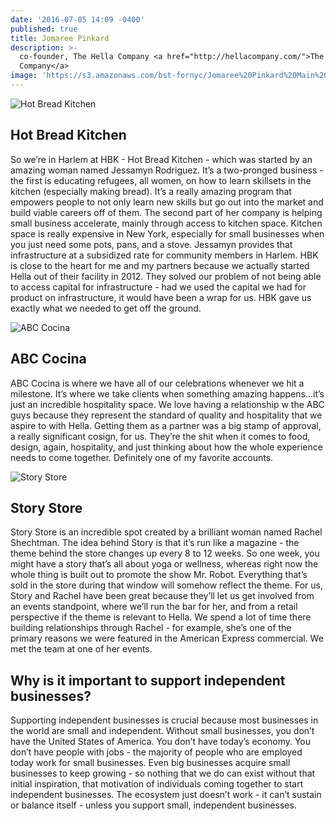 ```yaml
---
date: '2016-07-05 14:09 -0400'
published: true
title: Jomaree Pinkard
description: >-
  co-founder, The Hella Company <a href="http://hellacompany.com/">The Hella
  Company</a>
image: 'https://s3.amazonaws.com/bst-fornyc/Jomaree%20Pinkard%20Main%20Portrait.jpg'
---
```

![Hot Bread Kitchen](https://s3.amazonaws.com/bst-fornyc/Jomaree%20Pinkard%20Hot%20Bread%20Kitchen.jpg)
## Hot Bread Kitchen
So we’re in Harlem at HBK - Hot Bread Kitchen - which was started by an amazing woman named Jessamyn Rodriguez. It’s a two-pronged business - the first is educating refugees, all women, on how to learn skillsets in the kitchen (especially making bread). It’s a really amazing program that empowers people to not only learn new skills but go out into the market and build viable careers off of them. The second part of her company is helping small business accelerate, mainly through access to kitchen space. Kitchen space is really expensive in New York, especially for small businesses when you just need some pots, pans, and a stove. Jessamyn provides that infrastructure at a subsidized rate for community members in Harlem. HBK is close to the heart for me and my partners because we actually started Hella out of their facility in 2012. They solved our problem of not being able to access capital for infrastructure - had we used the capital we had for product on infrastructure, it would have been a wrap for us. HBK gave us exactly what we needed to get off the ground.

![ABC Cocina](https://s3.amazonaws.com/bst-fornyc/Jomaree%20Pinkard%20ABC%20Kitchen.jpg)
## ABC Cocina
ABC Cocina is where we have all of our celebrations whenever we hit a milestone. It’s where we take clients when something amazing happens...it’s just an incredible hospitality space. We love having a relationship w the ABC guys because they represent the standard of quality and hospitality that we aspire to with Hella. Getting them as a partner was a big stamp of approval, a really significant cosign, for us. They’re the shit when it comes to food, design, again, hospitality, and just thinking about how the whole experience needs to come together. Definitely one of my favorite accounts.

![Story Store](https://s3.amazonaws.com/bst-fornyc/Jomaree%20Pinkard%20Story%20Store.jpg)
## Story Store
Story Store is an incredible spot created by a brilliant woman named Rachel Shechtman. The idea behind Story is that it’s run like a magazine - the theme behind the store changes up every 8 to 12 weeks. So one week, you might have a story that’s all about yoga or wellness, whereas right now the whole thing is built out to promote the show Mr. Robot. Everything that’s sold in the store during that window will somehow reflect the theme. For us, Story and Rachel have been great because they’ll let us get involved from an events standpoint, where we’ll run the bar for her, and from a retail perspective if the theme is relevant to Hella. We spend a lot of time there building relationships through Rachel - for example, she’s one of the primary reasons we were featured in the American Express commercial. We met the team at one of her events. 

## Why is it important to support independent businesses?
Supporting independent businesses is crucial because most businesses in the world are small and independent. Without small businesses, you don’t have the United States of America. You don’t have today’s economy. You don’t have people with jobs - the majority of people who are employed today work for small businesses. Even big businesses acquire small businesses to keep growing - so nothing that we do can exist without that initial inspiration, that motivation of individuals coming together to start independent businesses. The ecosystem just doesn’t work - it can’t sustain or balance itself - unless you support small, independent businesses.
